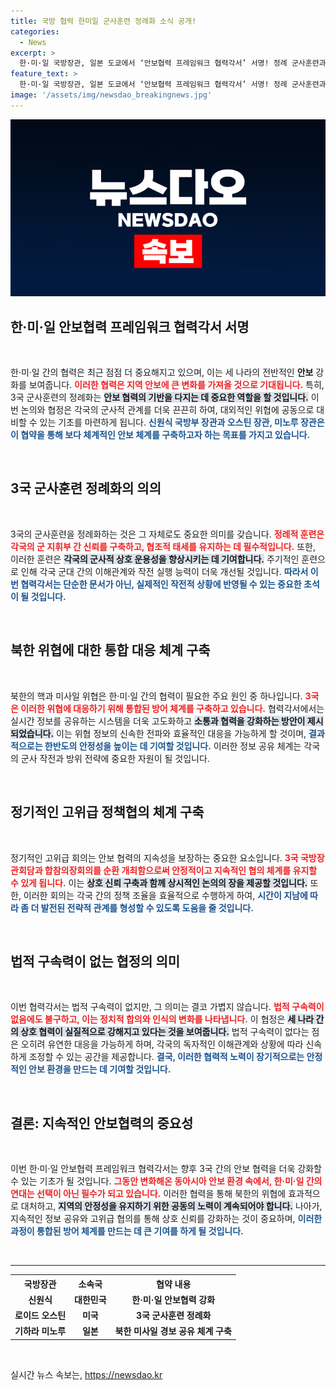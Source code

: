 ```yaml
---
title: 국방 협력 한미일 군사훈련 정례화 소식 공개!
categories:
  - News
excerpt: >
  한·미·일 국방장관, 일본 도쿄에서 ‘안보협력 프레임워크 협력각서’ 서명! 정례 군사훈련과 정보 공유 강화로 북한 위협에 공동 대응하겠다고 다짐했다. 동맹 초석이 될 이 문서, 그 배경과 의미는?
feature_text: >
  한·미·일 국방장관, 일본 도쿄에서 ‘안보협력 프레임워크 협력각서’ 서명! 정례 군사훈련과 정보 공유 강화로 북한 위협에 공동 대응하겠다고 다짐했다. 동맹 초석이 될 이 문서, 그 배경과 의미는?
image: '/assets/img/newsdao_breakingnews.jpg'
---
```


<p><img src="/assets/img/newsdao_breakingnews.jpg" alt="pcversion 속보" /></p>

<h2 data-ke-size="size26">한·미·일 안보협력 프레임워크 협력각서 서명</h2>

<p data-ke-size="size16">&nbsp;</p>  

<p>한·미·일 간의 협력은 최근 점점 더 중요해지고 있으며, 이는 세 나라의 전반적인 <b>안보</b> 강화를 보여줍니다. <b><span style="color: #ee2323;">이러한 협력은 지역 안보에 큰 변화를 가져올 것으로 기대됩니다.</span></b> 특히, 3국 군사훈련의 정례화는 <b><span style="background-color: #21538527;">안보 협력의 기반을 다지는 데 중요한 역할을 할 것입니다.</span></b> 이번 논의와 협정은 각국의 군사적 관계를 더욱 끈끈히 하여, 대외적인 위협에 공동으로 대비할 수 있는 기초를 마련하게 됩니다. <b><span style="color: #1a5490;">신원식 국방부 장관과 오스틴 장관, 미노루 장관은 이 협약을 통해 보다 체계적인 안보 체계를 구축하고자 하는 목표를 가지고 있습니다.</span></b>  </p>

<p data-ke-size="size16">&nbsp;</p>

<h2 data-ke-size="size26">3국 군사훈련 정례화의 의의</h2>

<p data-ke-size="size16">&nbsp;</p>  

<p>3국의 군사훈련을 정례화하는 것은 그 자체로도 중요한 의미를 갖습니다. <b><span style="color: #ee2323;">정례적 훈련은 각국의 군 지휘부 간 신뢰를 구축하고, 협조적 태세를 유지하는 데 필수적입니다.</span></b> 또한, 이러한 훈련은 <b><span style="background-color: #21538527;">각국의 군사적 상호 운용성을 향상시키는 데 기여합니다.</span></b> 주기적인 훈련으로 인해 각국 군대 간의 이해관계와 작전 실행 능력이 더욱 개선될 것입니다. <b><span style="color: #1a5490;">따라서 이번 협력각서는 단순한 문서가 아닌, 실제적인 작전적 상황에 반영될 수 있는 중요한 초석이 될 것입니다.</span></b>  </p>

<p data-ke-size="size16">&nbsp;</p>

<h2 data-ke-size="size26">북한 위협에 대한 통합 대응 체계 구축</h2>

<p data-ke-size="size16">&nbsp;</p>  

<p>북한의 핵과 미사일 위협은 한·미·일 간의 협력이 필요한 주요 원인 중 하나입니다. <b><span style="color: #ee2323;">3국은 이러한 위협에 대응하기 위해 통합된 방어 체계를 구축하고 있습니다.</span></b> 협력각서에서는 실시간 정보를 공유하는 시스템을 더욱 고도화하고 <b><span style="background-color: #21538527;">소통과 협력을 강화하는 방안이 제시되었습니다.</span></b> 이는 위협 정보의 신속한 전파와 효율적인 대응을 가능하게 할 것이며, <b><span style="color: #1a5490;">결과적으로는 한반도의 안정성을 높이는 데 기여할 것입니다.</span></b> 이러한 정보 공유 체계는 각국의 군사 작전과 방위 전략에 중요한 자원이 될 것입니다.  </p>

<p data-ke-size="size16">&nbsp;</p>

<h2 data-ke-size="size26">정기적인 고위급 정책협의 체계 구축</h2>

<p data-ke-size="size16">&nbsp;</p>  

<p>정기적인 고위급 회의는 안보 협력의 지속성을 보장하는 중요한 요소입니다. <b><span style="color: #ee2323;">3국 국방장관회담과 합참의장회의를 순환 개최함으로써 안정적이고 지속적인 협의 체계를 유지할 수 있게 됩니다.</span></b> 이는 <b><span style="background-color: #21538527;">상호 신뢰 구축과 함께 상시적인 논의의 장을 제공할 것입니다.</span></b> 또한, 이러한 회의는 각국 간의 정책 조율을 효율적으로 수행하게 하여, <b><span style="color: #1a5490;">시간이 지남에 따라 좀 더 발전된 전략적 관계를 형성할 수 있도록 도움을 줄 것입니다.</span></b>  </p>

<p data-ke-size="size16">&nbsp;</p>

<h2 data-ke-size="size26">법적 구속력이 없는 협정의 의미</h2>

<p data-ke-size="size16">&nbsp;</p>  

<p>이번 협력각서는 법적 구속력이 없지만, 그 의미는 결코 가볍지 않습니다. <b><span style="color: #ee2323;">법적 구속력이 없음에도 불구하고, 이는 정치적 합의와 인식의 변화를 나타냅니다.</span></b> 이 협정은 <b><span style="background-color: #21538527;">세 나라 간의 상호 협력이 실질적으로 강해지고 있다는 것을 보여줍니다.</span></b> 법적 구속력이 없다는 점은 오히려 유연한 대응을 가능하게 하며, 각국의 독자적인 이해관계와 상황에 따라 신속하게 조정할 수 있는 공간을 제공합니다. <b><span style="color: #1a5490;">결국, 이러한 협력적 노력이 장기적으로는 안정적인 안보 환경을 만드는 데 기여할 것입니다.</span></b>  </p>

<p data-ke-size="size16">&nbsp;</p>

<h2 data-ke-size="size26">결론: 지속적인 안보협력의 중요성</h2>

<p data-ke-size="size16">&nbsp;</p>  

<p>이번 한·미·일 안보협력 프레임워크 협력각서는 향후 3국 간의 안보 협력을 더욱 강화할 수 있는 기초가 될 것입니다. <b><span style="color: #ee2323;">그동안 변화해온 동아시아 안보 환경 속에서, 한·미·일 간의 연대는 선택이 아닌 필수가 되고 있습니다.</span></b> 이러한 협력을 통해 북한의 위협에 효과적으로 대처하고, <b><span style="background-color: #21538527;">지역의 안정성을 유지하기 위한 공동의 노력이 계속되어야 합니다.</span></b> 나아가, 지속적인 정보 공유와 고위급 협의를 통해 상호 신뢰를 강화하는 것이 중요하며, <b><span style="color: #1a5490;">이러한 과정이 통합된 방어 체계를 만드는 데 큰 기여를 하게 될 것입니다.</span></b>  </p>

<p data-ke-size="size16">&nbsp;</p>  

<hr />  

<table style="width: 100%; border-collapse: collapse;">  
<tr>  
<th style="text-align: center; height: 17px;"><b>국방장관</b></th>  
<th style="text-align: center; height: 17px;"><b>소속국</b></th>  
<th style="text-align: center; height: 17px;"><b>협약 내용</b></th>  
</tr>  
<tr>  
<td style="text-align: center; height: 17px;"><b>신원식</b></td>  
<td style="text-align: center; height: 17px;"><b>대한민국</b></td>  
<td style="text-align: center; height: 17px;"><b>한·미·일 안보협력 강화</b></td>  
</tr>  
<tr>  
<td style="text-align: center; height: 17px;"><b>로이드 오스틴</b></td>  
<td style="text-align: center; height: 17px;"><b>미국</b></td>  
<td style="text-align: center; height: 17px;"><b>3국 군사훈련 정례화</b></td>  
</tr>  
<tr>  
<td style="text-align: center; height: 17px;"><b>기하라 미노루</b></td>  
<td style="text-align: center; height: 17px;"><b>일본</b></td>  
<td style="text-align: center; height: 17px;"><b>북한 미사일 경보 공유 체계 구축</b></td>  
</tr>  
</table>  

<p data-ke-size="size16">&nbsp;</p>  
실시간 뉴스 속보는, <a href="https://newsdao.kr" rel="dofollow">https://newsdao.kr</a>


